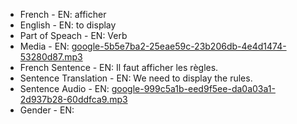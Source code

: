 - French - EN: afficher
- English - EN: to display
- Part of Speach - EN: Verb
- Media - EN:  [google-5b5e7ba2-25eae59c-23b206db-4e4d1474-53280d87.mp3](./36.mp3)
- French Sentence - EN: Il faut afficher les règles.
- Sentence Translation - EN: We need to display the rules.
- Sentence Audio - EN:  [google-999c5a1b-eed9f5ee-da0a03a1-2d937b28-60ddfca9.mp3](./58.mp3)
- Gender - EN: 